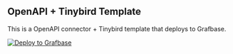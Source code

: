 ## OpenAPI + Tinybird Template

This is a OpenAPI connector + Tinybird template that deploys to Grafbase.

[![Deploy to Grafbase](https://grafbase.com/button)](https://grafbase.com/new/configure?template=Tinybird&source=https%3A%2F%2Fgithub.com%2Fgrafbase%2Fgrafbase%2Ftree%2Fmain%2Ftemplates%2Fopenapi-tinybird)
